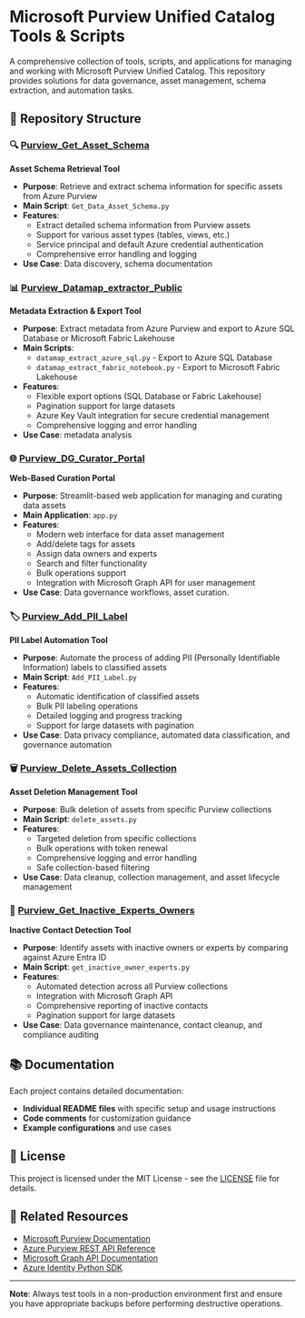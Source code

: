 # Microsoft Purview Unified Catalog Tools & Scripts

A comprehensive collection of tools, scripts, and applications for managing and working with Microsoft Purview Unified Catalog. This repository provides solutions for data governance, asset management, schema extraction, and automation tasks.

## 📁 Repository Structure

### 🔍 [Purview_Get_Asset_Schema](./Purview_Get_Asset_Schema/)
**Asset Schema Retrieval Tool**
- **Purpose**: Retrieve and extract schema information for specific assets from Azure Purview
- **Main Script**: `Get_Data_Asset_Schema.py`
- **Features**:
  - Extract detailed schema information from Purview assets
  - Support for various asset types (tables, views, etc.)
  - Service principal and default Azure credential authentication
  - Comprehensive error handling and logging
- **Use Case**: Data discovery, schema documentation

### 📊 [Purview_Datamap_extractor_Public](./Purview_Datamap_extractor_Public/)
**Metadata Extraction & Export Tool**
- **Purpose**: Extract metadata from Azure Purview and export to Azure SQL Database or Microsoft Fabric Lakehouse
- **Main Scripts**:
  - `datamap_extract_azure_sql.py` - Export to Azure SQL Database
  - `datamap_extract_fabric_notebook.py` - Export to Microsoft Fabric Lakehouse
- **Features**:
  - Flexible export options (SQL Database or Fabric Lakehouse)
  - Pagination support for large datasets
  - Azure Key Vault integration for secure credential management
  - Comprehensive logging and error handling
- **Use Case**: metadata analysis

### 🌐 [Purview_DG_Curator_Portal](./Purview_DG_Curator_Portal/)
**Web-Based Curation Portal**
- **Purpose**: Streamlit-based web application for managing and curating data assets
- **Main Application**: `app.py`
- **Features**:
  - Modern web interface for data asset management
  - Add/delete tags for assets
  - Assign data owners and experts
  - Search and filter functionality
  - Bulk operations support
  - Integration with Microsoft Graph API for user management
- **Use Case**: Data governance workflows, asset curation.

### 🏷️ [Purview_Add_PII_Label](./Purview_Add_PII_Label/)
**PII Label Automation Tool**
- **Purpose**: Automate the process of adding PII (Personally Identifiable Information) labels to classified assets
- **Main Script**: `Add_PII_Label.py`
- **Features**:
  - Automatic identification of classified assets
  - Bulk PII labeling operations
  - Detailed logging and progress tracking
  - Support for large datasets with pagination
- **Use Case**: Data privacy compliance, automated data classification, and governance automation

### 🗑️ [Purview_Delete_Assets_Collection](./Purview_Delete_Assets_Collection/)
**Asset Deletion Management Tool**
- **Purpose**: Bulk deletion of assets from specific Purview collections
- **Main Script**: `delete_assets.py`
- **Features**:
  - Targeted deletion from specific collections
  - Bulk operations with token renewal
  - Comprehensive logging and error handling
  - Safe collection-based filtering
- **Use Case**: Data cleanup, collection management, and asset lifecycle management

### 👥 [Purview_Get_Inactive_Experts_Owners](./Purview_Get_Inactive_Experts_Owners/)
**Inactive Contact Detection Tool**
- **Purpose**: Identify assets with inactive owners or experts by comparing against Azure Entra ID
- **Main Script**: `get_inactive_owner_experts.py`
- **Features**:
  - Automated detection across all Purview collections
  - Integration with Microsoft Graph API
  - Comprehensive reporting of inactive contacts
  - Pagination support for large datasets
- **Use Case**: Data governance maintenance, contact cleanup, and compliance auditing

## 📚 Documentation

Each project contains detailed documentation:
- **Individual README files** with specific setup and usage instructions
- **Code comments** for customization guidance
- **Example configurations** and use cases

## 📄 License

This project is licensed under the MIT License - see the [LICENSE](./LICENSE) file for details.

## 🔗 Related Resources

- [Microsoft Purview Documentation](https://docs.microsoft.com/en-us/azure/purview/)
- [Azure Purview REST API Reference](https://docs.microsoft.com/en-us/rest/api/purview/)
- [Microsoft Graph API Documentation](https://docs.microsoft.com/en-us/graph/)
- [Azure Identity Python SDK](https://docs.microsoft.com/en-us/python/api/overview/azure/identity-readme/)

---

**Note**: Always test tools in a non-production environment first and ensure you have appropriate backups before performing destructive operations.

